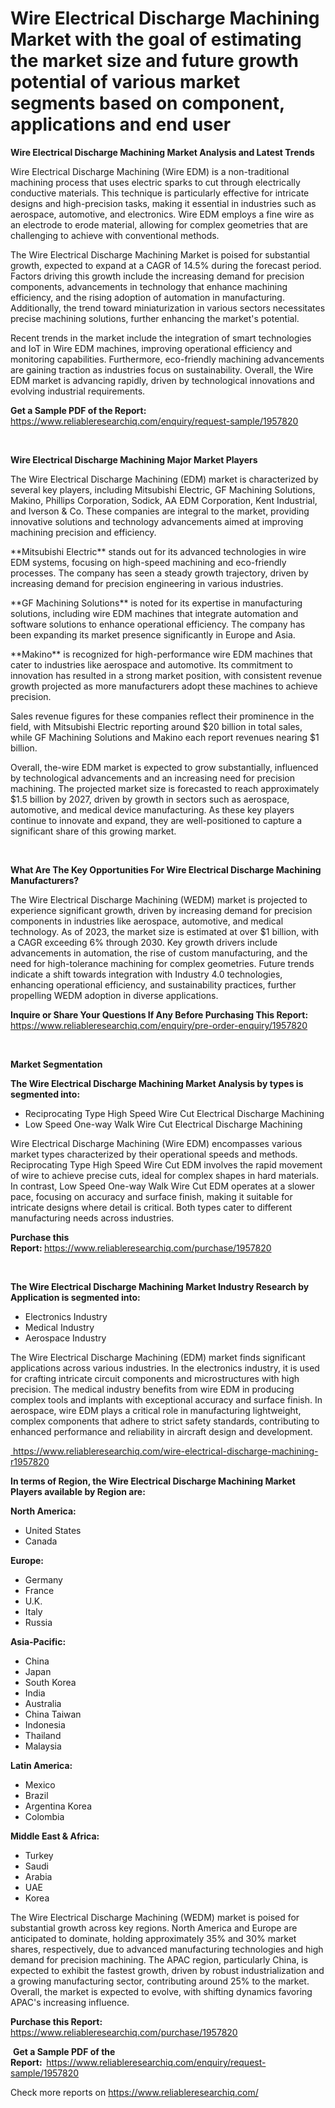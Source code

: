 <p><h1>Wire Electrical Discharge Machining Market with the goal of estimating the market size and future growth potential of various market segments based on component, applications and end user</h1></p><p><strong>Wire Electrical Discharge Machining Market Analysis and Latest Trends</strong></p>
<p><p>Wire Electrical Discharge Machining (Wire EDM) is a non-traditional machining process that uses electric sparks to cut through electrically conductive materials. This technique is particularly effective for intricate designs and high-precision tasks, making it essential in industries such as aerospace, automotive, and electronics. Wire EDM employs a fine wire as an electrode to erode material, allowing for complex geometries that are challenging to achieve with conventional methods.</p><p>The Wire Electrical Discharge Machining Market is poised for substantial growth, expected to expand at a CAGR of 14.5% during the forecast period. Factors driving this growth include the increasing demand for precision components, advancements in technology that enhance machining efficiency, and the rising adoption of automation in manufacturing. Additionally, the trend toward miniaturization in various sectors necessitates precise machining solutions, further enhancing the market's potential.</p><p>Recent trends in the market include the integration of smart technologies and IoT in Wire EDM machines, improving operational efficiency and monitoring capabilities. Furthermore, eco-friendly machining advancements are gaining traction as industries focus on sustainability. Overall, the Wire EDM market is advancing rapidly, driven by technological innovations and evolving industrial requirements.</p></p>
<p><strong>Get a Sample PDF of the Report:&nbsp;</strong> <a href="https://www.reliableresearchiq.com/enquiry/request-sample/1957820?utm_campaign=3026&utm_medium=2&utm_source=Github&utm_content=ia&utm_term=10042025&utm_id=wire-electrical-discharge-machining">https://www.reliableresearchiq.com/enquiry/request-sample/1957820</a></p>
<p>&nbsp;</p>
<p><strong>Wire Electrical Discharge Machining Major Market Players</strong></p>
<p><p>The Wire Electrical Discharge Machining (EDM) market is characterized by several key players, including Mitsubishi Electric, GF Machining Solutions, Makino, Phillips Corporation, Sodick, AA EDM Corporation, Kent Industrial, and Iverson & Co. These companies are integral to the market, providing innovative solutions and technology advancements aimed at improving machining precision and efficiency.</p><p>**Mitsubishi Electric** stands out for its advanced technologies in wire EDM systems, focusing on high-speed machining and eco-friendly processes. The company has seen a steady growth trajectory, driven by increasing demand for precision engineering in various industries. </p><p>**GF Machining Solutions** is noted for its expertise in manufacturing solutions, including wire EDM machines that integrate automation and software solutions to enhance operational efficiency. The company has been expanding its market presence significantly in Europe and Asia.</p><p>**Makino** is recognized for high-performance wire EDM machines that cater to industries like aerospace and automotive. Its commitment to innovation has resulted in a strong market position, with consistent revenue growth projected as more manufacturers adopt these machines to achieve precision.</p><p>Sales revenue figures for these companies reflect their prominence in the field, with Mitsubishi Electric reporting around $20 billion in total sales, while GF Machining Solutions and Makino each report revenues nearing $1 billion. </p><p>Overall, the-wire EDM market is expected to grow substantially, influenced by technological advancements and an increasing need for precision machining. The projected market size is forecasted to reach approximately $1.5 billion by 2027, driven by growth in sectors such as aerospace, automotive, and medical device manufacturing. As these key players continue to innovate and expand, they are well-positioned to capture a significant share of this growing market.</p></p>
<p>&nbsp;</p>
<p><strong>What Are The Key Opportunities For Wire Electrical Discharge Machining Manufacturers?</strong></p>
<p><p>The Wire Electrical Discharge Machining (WEDM) market is projected to experience significant growth, driven by increasing demand for precision components in industries like aerospace, automotive, and medical technology. As of 2023, the market size is estimated at over $1 billion, with a CAGR exceeding 6% through 2030. Key growth drivers include advancements in automation, the rise of custom manufacturing, and the need for high-tolerance machining for complex geometries. Future trends indicate a shift towards integration with Industry 4.0 technologies, enhancing operational efficiency, and sustainability practices, further propelling WEDM adoption in diverse applications.</p></p>
<p><strong>Inquire or Share Your Questions If Any Before Purchasing This Report:</strong> <a href="https://www.reliableresearchiq.com/enquiry/pre-order-enquiry/1957820?utm_campaign=3026&utm_medium=2&utm_source=Github&utm_content=ia&utm_term=10042025&utm_id=wire-electrical-discharge-machining">https://www.reliableresearchiq.com/enquiry/pre-order-enquiry/1957820</a></p>
<p>&nbsp;</p>
<p><strong>Market Segmentation</strong></p>
<p><strong>The Wire Electrical Discharge Machining Market Analysis by types is segmented into:</strong></p>
<p><ul><li>Reciprocating Type High Speed Wire Cut Electrical Discharge Machining</li><li>Low Speed One-way Walk Wire Cut Electrical Discharge Machining</li></ul></p>
<p><p>Wire Electrical Discharge Machining (Wire EDM) encompasses various market types characterized by their operational speeds and methods. Reciprocating Type High Speed Wire Cut EDM involves the rapid movement of wire to achieve precise cuts, ideal for complex shapes in hard materials. In contrast, Low Speed One-way Walk Wire Cut EDM operates at a slower pace, focusing on accuracy and surface finish, making it suitable for intricate designs where detail is critical. Both types cater to different manufacturing needs across industries.</p></p>
<p><strong>Purchase this Report:&nbsp;</strong><a href="https://www.reliableresearchiq.com/purchase/1957820?utm_campaign=3026&utm_medium=2&utm_source=Github&utm_content=ia&utm_term=10042025&utm_id=wire-electrical-discharge-machining">https://www.reliableresearchiq.com/purchase/1957820</a></p>
<p>&nbsp;</p>
<p><strong>The Wire Electrical Discharge Machining Market Industry Research by Application is segmented into:</strong></p>
<p><ul><li>Electronics Industry</li><li>Medical Industry</li><li>Aerospace Industry</li></ul></p>
<p><p>The Wire Electrical Discharge Machining (EDM) market finds significant applications across various industries. In the electronics industry, it is used for crafting intricate circuit components and microstructures with high precision. The medical industry benefits from wire EDM in producing complex tools and implants with exceptional accuracy and surface finish. In aerospace, wire EDM plays a critical role in manufacturing lightweight, complex components that adhere to strict safety standards, contributing to enhanced performance and reliability in aircraft design and development.</p></p>
<p><a href="https://www.reliableresearchiq.com/wire-electrical-discharge-machining-r1957820?utm_campaign=3026&utm_medium=2&utm_source=Github&utm_content=ia&utm_term=10042025&utm_id=wire-electrical-discharge-machining">&nbsp;https://www.reliableresearchiq.com/wire-electrical-discharge-machining-r1957820</a></p>
<p><strong>In terms of Region, the Wire Electrical Discharge Machining Market Players available by Region are:</strong></p>
<p>
    <p> <strong> North America: </strong>
        <ul>
            <li>United States</li>
            <li>Canada</li>
        </ul>
        </p> 
    <p> <strong> Europe: </strong>
        <ul>
            <li>Germany</li>
            <li>France</li>
            <li>U.K.</li>
            <li>Italy</li>
            <li>Russia</li>
        </ul>
        </p> 
    <p> <strong> Asia-Pacific: </strong>
        <ul>
            <li>China</li>
            <li>Japan</li>
            <li>South Korea</li>
            <li>India</li>
            <li>Australia</li>
            <li>China Taiwan</li>
            <li>Indonesia</li>
            <li>Thailand</li>
            <li>Malaysia</li>
        </ul>
        </p> 
    <p> <strong> Latin America: </strong>
        <ul>
            <li>Mexico</li>
            <li>Brazil</li>
            <li>Argentina Korea</li>
            <li>Colombia</li>
        </ul>
        </p> 
    <p> <strong> Middle East & Africa: </strong>
        <ul>
            <li>Turkey</li>
            <li>Saudi</li>
            <li>Arabia</li>
            <li>UAE</li>
            <li>Korea</li>
        </ul>
    </p>
    </p>
<p><p>The Wire Electrical Discharge Machining (WEDM) market is poised for substantial growth across key regions. North America and Europe are anticipated to dominate, holding approximately 35% and 30% market shares, respectively, due to advanced manufacturing technologies and high demand for precision machining. The APAC region, particularly China, is expected to exhibit the fastest growth, driven by robust industrialization and a growing manufacturing sector, contributing around 25% to the market. Overall, the market is expected to evolve, with shifting dynamics favoring APAC's increasing influence.</p></p>
<p><strong>Purchase this Report: </strong><a href="https://www.reliableresearchiq.com/purchase/1957820?utm_campaign=3026&utm_medium=2&utm_source=Github&utm_content=ia&utm_term=10042025&utm_id=wire-electrical-discharge-machining">https://www.reliableresearchiq.com/purchase/1957820</a></p>
<p>&nbsp;<strong>Get a Sample PDF of the Report:&nbsp;&nbsp;</strong><a href="https://www.reliableresearchiq.com/enquiry/request-sample/1957820?utm_campaign=3026&utm_medium=2&utm_source=Github&utm_content=ia&utm_term=10042025&utm_id=wire-electrical-discharge-machining">https://www.reliableresearchiq.com/enquiry/request-sample/1957820</a></p>
<p><strong></strong></p>
<p>Check more reports on <a href="https://www.reliableresearchiq.com/?utm_campaign=3026&utm_medium=2&utm_source=Github&utm_content=ia&utm_term=10042025&utm_id=wire-electrical-discharge-machining">https://www.reliableresearchiq.com/</a></p>